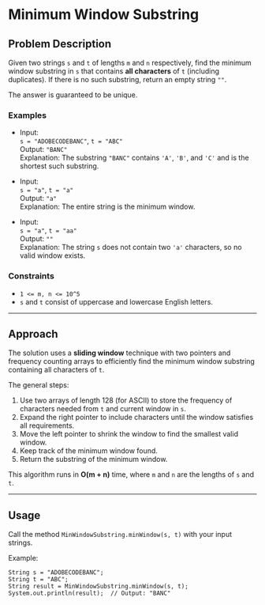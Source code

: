 # Minimum Window Substring

## Problem Description

Given two strings `s` and `t` of lengths `m` and `n` respectively, find the minimum window substring in `s` that contains **all characters** of `t` (including duplicates). If there is no such substring, return an empty string `""`.

The answer is guaranteed to be unique.

### Examples

- Input:  
  `s = "ADOBECODEBANC"`, `t = "ABC"`  
  Output: `"BANC"`  
  Explanation: The substring `"BANC"` contains `'A'`, `'B'`, and `'C'` and is the shortest such substring.

- Input:  
  `s = "a"`, `t = "a"`  
  Output: `"a"`  
  Explanation: The entire string is the minimum window.

- Input:  
  `s = "a"`, `t = "aa"`  
  Output: `""`  
  Explanation: The string `s` does not contain two `'a'` characters, so no valid window exists.

### Constraints

- `1 <= m, n <= 10^5`
- `s` and `t` consist of uppercase and lowercase English letters.

---

## Approach

The solution uses a **sliding window** technique with two pointers and frequency counting arrays to efficiently find the minimum window substring containing all characters of `t`.

The general steps:

1. Use two arrays of length 128 (for ASCII) to store the frequency of characters needed from `t` and current window in `s`.
2. Expand the right pointer to include characters until the window satisfies all requirements.
3. Move the left pointer to shrink the window to find the smallest valid window.
4. Keep track of the minimum window found.
5. Return the substring of the minimum window.

This algorithm runs in **O(m + n)** time, where `m` and `n` are the lengths of `s` and `t`.

---

## Usage

Call the method `MinWindowSubstring.minWindow(s, t)` with your input strings.

Example:

```
String s = "ADOBECODEBANC";
String t = "ABC";
String result = MinWindowSubstring.minWindow(s, t);
System.out.println(result);  // Output: "BANC"
```